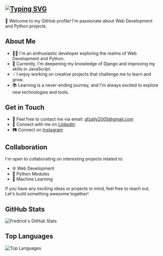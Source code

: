 ## [![Typing SVG](https://readme-typing-svg.demolab.com?font=Fira+Code&weight=500&size=30&pause=1000&color=F7F7F7&width=435&lines=Hello%2C+I'm+Fredrick)](https://git.io/typing-svg)

👋 Welcome to my GitHub profile! I'm passionate about Web Development and Python projects.

## About Me

- 👨‍💻 I'm an enthusiastic developer exploring the realms of Web Development and Python.
- 🌱 Currently, I'm deepening my knowledge of Django and improving my skills in JavaScript.
- 💡 I enjoy working on creative projects that challenge me to learn and grow.
- 📚 Learning is a never-ending journey, and I'm always excited to explore new technologies and tools.

## Get in Touch

- 📧 Feel free to contact me via email: afzally2005@gmail.com
- 💼 Connect with me on [LinkedIn](https://www.linkedin.com/in/afzalllllly/)
- 📷 Connect on [Instagram](https://www.instagram.com/afzalllllllll.ly/)


## Collaboration

I'm open to collaborating on interesting projects related to:

- 🌐 Web Development
- 🐍 Python Modules
- 🤖 Machine Learning

If you have any exciting ideas or projects in mind, feel free to reach out. Let's build something awesome together!

## GitHub Stats

![Fredrick's GitHub Stats](https://github-readme-stats.vercel.app/api?username=Afzal4984&theme=dark&hide_border=false&include_all_commits=true&count_private=true&layout=compact)
## Top Languages

![Top Languages](https://github-readme-stats.vercel.app/api/top-langs?username=Afzal4984&theme=dark&hide_border=false&include_all_commits=true&count_private=true&layout=compact)
